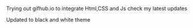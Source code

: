 Trying out gifhub.io to integrate Html,CSS and Js
check my latest updates

Updated to black and white theme

